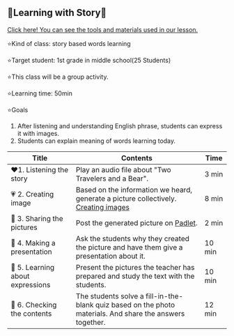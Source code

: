 ## 📗Learning with Story📗

[Click here! You can see the tools and materials used in our lesson.](https://colab.research.google.com/github/Son324/DL23_Project_G5/blob/main/G5_%EC%88%98%EC%97%85%EC%9E%90%EB%A3%8C.ipynb#scrollTo=Kq8dXJtPn_Cu)

⭐Kind of class: story based words learning


⭐Target student: 1st grade in middle school(25 Students)

⭐This class will be a group activity.

⭐Learning time: 50min

⭐Goals
  1. After listening and understanding English phrase, students can express it with images.
  2. Students can explain meaning of words learning today.
  


| Title | Contents |Time| 
|-----|-----------|----------|
|:heart:1. Listening the story|Play an audio file about "Two Travelers and a Bear".|3 min|
|:heartpulse: 2. Creating image|Based on the information we heard, generate a picture collectively. [Creating images](https://www.bing.com/images/create?form=FLPGEN)|8 min|
|:yellow_heart: 3. Sharing the pictures|Post the generated picture on [Padlet](https://padlet.com/).|2 min|
|:green_heart: 4. Making a presentation|Ask the students why they created the picture and have them give a presentation about it.|10 min|
|:blue_heart: 5. Learning about expressions|Present the pictures the teacher has prepared and study the text with the students.|10 min| [Script](http:///C:/Users/lkd01/OneDrive/%EB%B0%94%ED%83%95%20%ED%99%94%EB%A9%B4/%EC%9D%B4%EC%86%9D%EC%9A%B0%ED%99%94.png)
|:purple_heart: 6. Checking the contents|The students solve a fill-in-the-blank quiz based on the photo materials. And share the answers together.|12 min|
